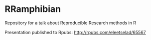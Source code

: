 # RRamphibian
Repository for a talk about Reproducible Research methods in R

Presentation published to Rpubs: http://rpubs.com/eleetselad/65567
